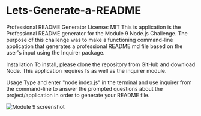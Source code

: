 # Lets-Generate-a-README
Professional README Generator
License: MIT
This is application is the Professional README generator for the Module 9 Node.js Challenge. The purpose of this challenge was to make a functioning command-line application that generates a professional README.md file based on the user's input using the Inquirer package.

Installation
To install, please clone the repository from GitHub and download Node. This application requires fs as well as the inquirer module.

Usage
Type and enter "node index.js" in the terminal and use inquirer from the command-line to answer the prompted questions about the project/application in order to generate your README file.


![Module 9 screenshot](https://user-images.githubusercontent.com/113635622/206883765-3a5b7d1b-bc8a-451c-bf4b-d49cf0d051d2.png)
